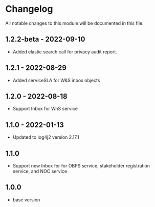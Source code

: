 
# Changelog
All notable changes to this module will be documented in this file.

## 1.2.2-beta - 2022-09-10

- Added elastic search call for privacy audit report.

## 1.2.1 - 2022-08-29

- Added serviceSLA for W&S inbox objects

## 1.2.0 - 2022-08-18

- Support Inbox for  WnS service

## 1.1.0 - 2022-01-13

- Updated to log4j2 version 2.17.1

## 1.1.0

- Support new Inbox for for OBPS service, stakeholder registration service, and NOC service

## 1.0.0

- base version